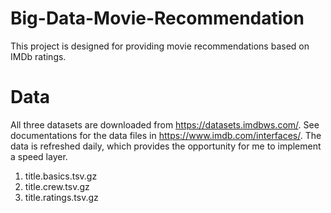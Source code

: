 # Big-Data-Movie-Recommendation
This project is designed for providing movie recommendations based on IMDb ratings.
# Data 
All three datasets are downloaded from https://datasets.imdbws.com/. See documentations for the data files in https://www.imdb.com/interfaces/.
The data is refreshed daily, which provides the opportunity for me to implement a speed layer.

1. title.basics.tsv.gz
2. title.crew.tsv.gz
3. title.ratings.tsv.gz

